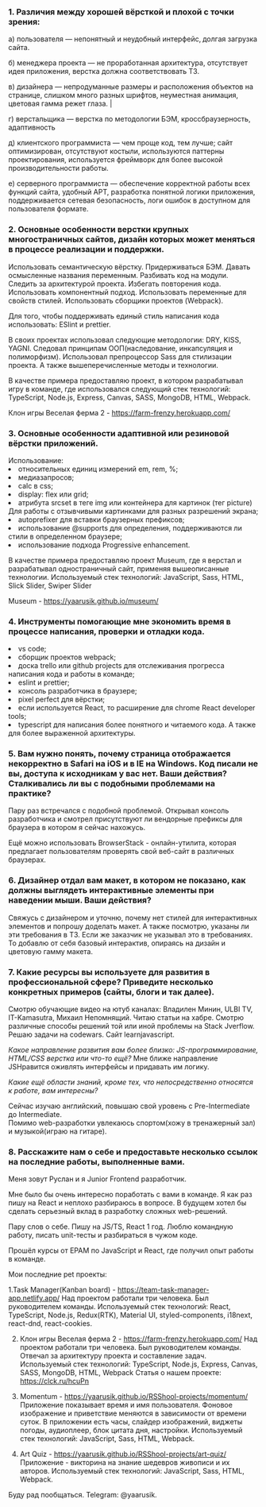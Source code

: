<h3> 1. Различия между хорошей вёрсткой и плохой с точки зрения: </h3> 
а) пользователя — непонятный и неудобный интерфейс‚ долгая загрузка сайта.  

б) менеджера проекта — не проработанная архитектура, отсутствует идея приложения,
верстка должна соответствовать ТЗ.

в) дизайнера — непродуманные размеры и расположения объектов на странице, слишком
много разных шрифтов, неуместная анимация, цветовая гамма режет глаза. |

г) верстальщика — верстка по методологии БЭМ, кроссбраузерность, адаптивность

д) клиентского программиста — чем проще код, тем лучше; сайт оптимизирован,
отсутствуют костыли, используются паттерны проектирования, используется фреймворк
для более высокой производительности работы.

е) серверного программиста — обеспечение корректной работы всех функций сайта,
удобный АРТ, разработка понятной логики приложения, поддерживается сетевая
безопасность, логи ошибок в доступном для пользователя формате.

    
<h3> 2. Основные особенности верстки крупных многостраничных сайтов, дизайн
которых может меняться в процессе реализации и поддержки. </h3>
  
  Использовать семантическую вёрстку. Придерживаться БЭМ. Давать осмысленные
названия переменным. Разбивать код на модули. Следить за архитектурой проекта. Избегать
повторения кода. Использовать компонентный подход. Использовать переменные для
свойств стилей. Использовать сборщики проектов (Wеbраck).

Для того, чтобы поддерживать единый стиль написания кода использовать: ESlint и prettier.

В своих проектах использовал следующие методологии: DRY, KISS, YAGNI. Следовал
принципам ООП(наследование, инкапсуляция и полиморфизм).
Использовал препроцессор Sass для стилизации проекта. А также вышеперечисленные
методы и технологии.

В качестве примера предоставляю проект, в котором разрабатывал игру в команде, где
использовался следующий стек технологий: TypeScript, Node.js, Express, Canvas, SASS, MongoDB, HTML, Webpack.

Клон игры Веселая ферма 2 - https://farm-frenzy.herokuapp.com/

<h3> 3. Основные особенности адаптивной или резиновой вёрстки приложений. </h3>
 Использование: 
  <li> относительных единиц измерений em, rem, %;</li>
  <li> медиазапросов; </li>
  <li> calc в css; </li>
  <li> display: flex или grid; </li>
  <li> атрибута srcset в теге img или контейнера для картинок (тег picture) Для работы с отзывчивыми картинками для разных разрешений экрана; </li>
  <li> autoprefixer для вставки браузерных префиксов; </li>
  <li> использование @supports для определения, поддерживаются ли стили в определенном браузере; </li>
  <li> использование подхода Progressive enhancement. </li>  


В качестве примера предоставляю проект Museum, где я верстал и разрабатывал одностраничный сайт, применяя вышеописанные технологии.
Используемый стек технологий: JavaScript, Sass, HTML, Slick Slider, Swiper Slider

Museum - https://yaarusik.github.io/museum/

<h3> 4. Инструменты помогающие мне экономить время в процессе
написания, проверки и отладки кода.</h3>  
 <li> vs code;</li>
 <li> сборщик проектов webpack;</li>
 <li> доска trello или github projects для отслеживания прогресса написания кода и работы в команде;</li>
 <li> eslint и prettier;</li>
 <li> консоль разработчика в браузере;</li>
 <li> pixel perfect для вёрстки;</li>
 <li> если используется React, то расширение для chrome React developer tools; </li>
 <li> typescript для написания более понятного и читаемого кода. А также для более выраженной архитектуры.</li> 

<h3>5. Вам нужно понять, почему страница отображается некорректно в Safari на iOS и в IE на
Windows. Код писали не вы, доступа к исходникам у вас нет. Ваши действия?
Сталкивались ли вы с подобными проблемами на практике? </h3>
Пару раз встречался с подобной проблемой. Открывал консоль разработчика и смотрел присутствуют ли вендорные префиксы для браузера в котором я сейчас нахожусь.

Ещё можно использовать BrowserStack - онлайн-утилита, которая предлагает пользователям проверять свой веб-сайт в различных браузерах.

<h3> 6. Дизайнер отдал вам макет, в котором не показано, как должны выглядеть
интерактивные элементы при наведении мыши. Ваши действия? </h3>

Свяжусь с дизайнером и уточню, почему нет стилей для интерактивных элементов и попрошу доделать макет.
А также посмотрю, указаны ли эти требования в ТЗ.
Если же заказчик не указывал это в требованиях. То добавлю от себя базовый интерактив, опираясь на дизайн и цветовую гамму макета.

<h3> 7. Какие ресурсы вы используете для развития в профессиональной сфере? Приведите
несколько конкретных примеров (сайты, блоги и так далее). </h3>
    Смотрю обучающие видео на ютуб каналах: Владилен Минин, ULBI TV, IT-Kamasutra, Михаил Непомнящий.
    Читаю статьи на хабре.
    Смотрю различные способы решений той или иной проблемы на Stack Jverflow.
    Решаю задачи на codewars.
    Cайт learnjavascript.  
    
<em> Какое направление развития вам более близко: JS-программирование, HTML/CSS верстка или что-то ещё? </em>
Мне ближе направление JSНравится оживлять интерфейсы и придавать им логику.  

<em> Какие ещё области знаний, кроме тех, что непосредственно относятся к работе, вам
интересны? </em>  

Сейчас изучаю английский, повышаю свой уровень с Pre-Intermediate до Intermediate.  
Помимо web-разработки увлекаюсь спортом(хожу в тренажерный зал) и музыкой(играю на гитаре).  
    
<h3> 8. Расскажите нам о себе и предоставьте несколько ссылок на последние работы,
выполненные вами. </h3>

Меня зовут Руслан и я Junior Frontend разработчик.  

Мне было бы очень интересно поработать с вами в команде. Я как раз пишу на React и неплохо разбираюсь в вопросе.
В будущем хотел бы сделать серьезный вклад в разработку сложных web-решений.

Пару слов о себе. Пишу на JS/TS, React 1 год. Люблю командную работу, писать unit-тесты и разбираться в чужом коде.

Прошёл курсы от EPAM по JavaScript и React, где получил опыт работы в команде.

Мои последние pet проекты: 

1.Task Manager(Kanban board) - https://team-task-manager-app.netlify.app/
Над проектом работали три человека. Был руководителем команды.
Используемый стек технологий: React, TypeScript, Node.js, Redux(RTK), Material UI, styled-components, i18next, react-dnd, react-cookies.  

2. Клон игры Веселая ферма 2 - https://farm-frenzy.herokuapp.com/
Над проектом работали три человека. Был руководителем команды. Отвечал за архитектуру проекта и составление задач.
Используемый стек технологий: TypeScript, Node.js, Express, Canvas, SASS, MongoDB, HTML, Webpack
Статья о нашем проекте: https://clck.ru/hcuPn  

3. Momentum - https://yaarusik.github.io/RSShool-projects/momentum/
Приложение показывает время и имя пользователя. Фоновое изображение и приветствие меняются в зависимости от времени суток.
В приложении есть часы, слайдер изображений, виджеты погоды, аудиоплеер, блок цитата дня, настройки.
Используемый стек технологий: JavaScript, Sass, HTML, Webpack.  

4. Art Quiz - https://yaarusik.github.io/RSShool-projects/art-quiz/
Приложение - викторина на знание шедевров живописи и их авторов.
Используемый стек технологий: JavaScript, Sass, HTML, Webpack.  

Буду рад пообщаться. Telegram: @yaarusik.

